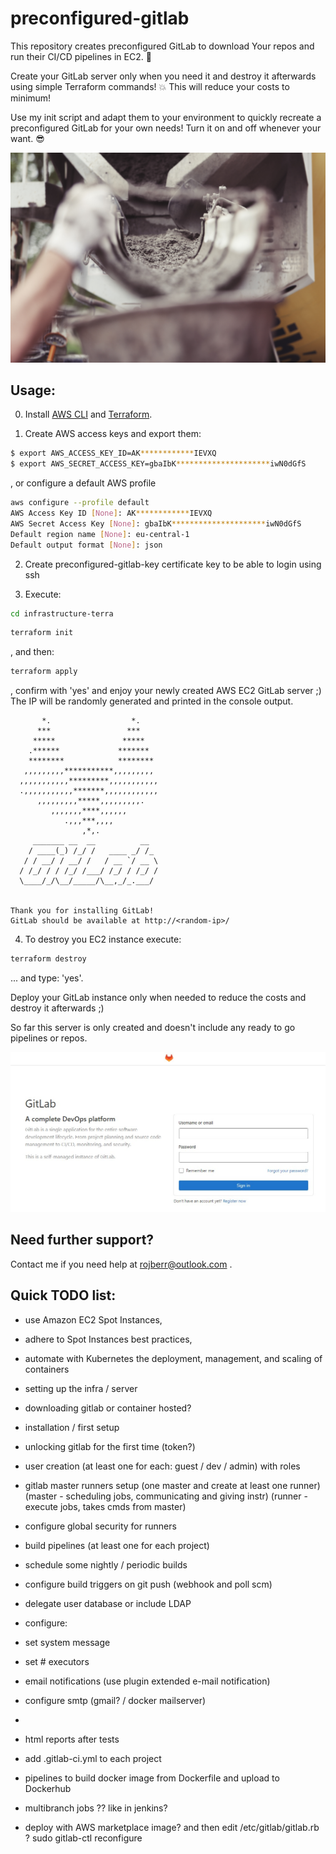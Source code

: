 # preconfigured-gitlab

This repository creates preconfigured GitLab to download Your repos and run their CI/CD pipelines in EC2. 🔨

Create your GitLab server only when you need it and destroy it afterwards using simple Terraform commands! 💥
This will reduce your costs to minimum!

Use my init script and adapt them to your environment to quickly recreate a preconfigured GitLab for your own needs! Turn it on and off whenever your want. 😎

![Foto von Life Of Pix - Fliessender Zement](./img/readme-cement.jpg)

## Usage:

0. Install [AWS CLI](https://docs.aws.amazon.com/cli/latest/userguide/getting-started-install.html) and [Terraform](https://learn.hashicorp.com/tutorials/terraform/install-cli).

1. Create AWS access keys and export them:

```bash
$ export AWS_ACCESS_KEY_ID=AK************IEVXQ
$ export AWS_SECRET_ACCESS_KEY=gbaIbK*********************iwN0dGfS
```

, or configure a default AWS profile

```bash
aws configure --profile default
AWS Access Key ID [None]: AK************IEVXQ
AWS Secret Access Key [None]: gbaIbK*********************iwN0dGfS
Default region name [None]: eu-central-1
Default output format [None]: json
```

2. Create preconfigured-gitlab-key certificate key to be able to login using ssh

3. Execute:

```bash
cd infrastructure-terra
```

```bash
terraform init
```

, and then:

```bash
terraform apply
```

, confirm with 'yes' and enjoy your newly created AWS EC2 GitLab server ;) The IP will be randomly generated and printed in the console output.

```
       *.                  *.
      ***                 ***
     *****               *****
    .******             *******
    ********            ********
   ,,,,,,,,,***********,,,,,,,,,
  ,,,,,,,,,,,*********,,,,,,,,,,,
  .,,,,,,,,,,,*******,,,,,,,,,,,,
      ,,,,,,,,,*****,,,,,,,,,.
         ,,,,,,,****,,,,,,
            .,,,***,,,,
                ,*,.
     _______ __  __          __
    / ____(_) /_/ /   ____ _/ /_
   / / __/ / __/ /   / __ `/ __ \
  / /_/ / / /_/ /___/ /_/ / /_/ /
  \____/_/\__/_____/\__,_/_.___/


Thank you for installing GitLab!
GitLab should be available at http://<random-ip>/
```

4. To destroy you EC2 instance execute:

```bash
terraform destroy
```

... and type: 'yes'.

Deploy your GitLab instance only when needed to reduce the costs and destroy it afterwards ;)

So far this server is only created and doesn't include any ready to go pipelines or repos.

![GitLab welcoming screen](./img/welcoming-screen.jpg)

## Need further support?

Contact me if you need help at rojberr@outlook.com .

## Quick TODO list:

- use Amazon EC2 Spot Instances,
- adhere to Spot Instances best practices,
- automate with Kubernetes the deployment, management, and scaling of containers

- setting up the infra / server
- downloading gitlab or container hosted?
- installation / first setup
- unlocking gitlab for the first time (token?)
- user creation (at least one for each: guest / dev / admin) with roles
- gitlab master runners setup (one master and create at least one runner)
  (master - scheduling jobs, communicating and giving instr)
  (runner - execute jobs, takes cmds from master)
- configure global security for runners

- build pipelines (at least one for each project)
- schedule some nightly / periodic builds

- configure build triggers on git push
  (webhook and poll scm)

- delegate user database or include LDAP

- configure:
- set system message
- set # executors
- email notifications (use plugin extended e-mail notification)
- configure smtp (gmail? / docker mailserver)
-
- html reports after tests

- add .gitlab-ci.yml to each project

- pipelines to build docker image from Dockerfile and upload to Dockerhub

- multibranch jobs ?? like in jenkins?

- deploy with AWS marketplace image? and then edit /etc/gitlab/gitlab.rb ? sudo gitlab-ctl reconfigure